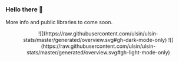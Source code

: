 <!-- <style></style> -->

### Hello there 👋

More info and public libraries to come soon.

<div align="center">
![](https://raw.githubusercontent.com/ulsin/ulsin-stats/master/generated/overview.svg#gh-dark-mode-only)
![](https://raw.githubusercontent.com/ulsin/ulsin-stats/master/generated/overview.svg#gh-light-mode-only)
</div>

<!-- ![](https://raw.githubusercontent.com/ulsin/github-stats/master/generated/overview.svg) -->
<!-- ![](https://raw.githubusercontent.com/ulsin/github-stats/master/generated/languages.svg) -->
<!-- 
 -->
<!-- ![ulsin's GitHub stats](https://github-readme-stats.vercel.app/api?username=ulsin&show_icons=true&count_private=true&hide_rank=true&hide=issues&include_all_commits=true&custom_title=GitHub%20Stats) -->
<!-- [![Top Langs](https://github-readme-stats.vercel.app/api/top-langs/?username=ulsin&count_private=true&layout=compact&hide=jupyter%20notebook&langs_count=10)](https://github.com/ulsin/github-readme-stats) -->

<!-- <img src="https://github-readme-stats.vercel.app/api?username=ulsin&show_icons=true&count_private=true&hide_rank=true&hide=issues&include_all_commits=true&custom_title=GitHub%20Stats" width="40%" height="100%"/>

<a href="https://github.com/ulsin/github-readme-stats" height="100%">
  <img src="https://github-readme-stats.vercel.app/api/top-langs/?username=ulsin&count_private=true&layout=compact&hide=jupyter%20notebook,php&langs_count=10" width=40% height="100%"/>
</a> -->

<!-- <a href="https://github.com/ulsin/github-readme-stats">
  <img align="center" src="https://github-readme-stats.vercel.app/api/pin/?username=ulsin" />
</a>
<a href="https://github.com/ulsin/convoychat">
  <img align="center" src="https://github-readme-stats.vercel.app/api/pin/?username=ulsin" />
</a> -->



<!-- [![Top Langs](https://github-readme-stats.vercel.app/api/top-langs/?username=ulsin&show_icons=true&langs_count=20&count_private=true&layout=compact&hide=jupyter%20notebook,css,html)](https://github.com/anuraghazra/github-readme-stats) -->

<!-- <p style="width: 100%;">
	<a href="https://github.com/anuraghazra/github-readme-stats" style="width: 100%;">
		<img src="https://github-readme-stats.vercel.app/api/top-langs/?username=ulsin&amp;show_icons=true&amp;langs_count=20&amp;count_private=true&amp;layout=compact&amp;hide=jupyter notebook,css,html" alt="Top Langs">
	</a>
</p> -->

<!--
**ulsin/ulsin** is a ✨ _special_ ✨ repository because its `README.md` (this file) appears on your GitHub profile.

Here are some ideas to get you started:

- 🔭 I’m currently working on ...
- 🌱 I’m currently learning ...
- 👯 I’m looking to collaborate on ...
- 🤔 I’m looking for help with ...
- 💬 Ask me about ...
- 📫 How to reach me: ...
- 😄 Pronouns: ...
- ⚡ Fun fact: ...
-->
